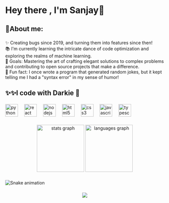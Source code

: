 <h1 align="left">Hey there , I'm Sanjay👋</h1>

###

<p align="left"></p>

###

<h2 align="left">🥷About me:</h2>

###

<p align="left">✨ Creating bugs since 2019, and turning them into features since then!<br>📚 I'm currently learning the intricate dance of code optimization and exploring the realms of machine learning.<br>🎯 Goals: Mastering the art of crafting elegant solutions to complex problems and contributing to open source projects that make a difference.<br>🎲 Fun fact: I once wrote a program that generated random jokes, but it kept telling me I had a "syntax error" in my sense of humor!</p>

###

<h2 align="left">✨✨I code with Darkie 👾</h2>

###

<div align="left">
  <img src="https://cdn.jsdelivr.net/gh/devicons/devicon/icons/python/python-original.svg" height="40" alt="python logo"  />
  <img width="12" />
  <img src="https://cdn.jsdelivr.net/gh/devicons/devicon/icons/react/react-original.svg" height="40" alt="react logo"  />
  <img width="12" />
  <img src="https://cdn.jsdelivr.net/gh/devicons/devicon/icons/nodejs/nodejs-original.svg" height="40" alt="nodejs logo"  />
  <img width="12" />
  <img src="https://cdn.jsdelivr.net/gh/devicons/devicon/icons/html5/html5-original.svg" height="40" alt="html5 logo"  />
  <img width="12" />
  <img src="https://cdn.jsdelivr.net/gh/devicons/devicon/icons/css3/css3-original.svg" height="40" alt="css3 logo"  />
  <img width="12" />
  <img src="https://cdn.jsdelivr.net/gh/devicons/devicon/icons/javascript/javascript-original.svg" height="40" alt="javascript logo"  />
  <img width="12" />
  <img src="https://cdn.jsdelivr.net/gh/devicons/devicon/icons/typescript/typescript-original.svg" height="40" alt="typescript logo"  />
</div>

###

<div align="center">
  <img src="https://github-readme-stats.vercel.app/api?username=darkie8055&hide_title=false&hide_rank=false&show_icons=true&include_all_commits=true&count_private=true&disable_animations=false&theme=dracula&locale=en&hide_border=false&order=1" height="150" alt="stats graph"  />
  <img src="https://github-readme-stats.vercel.app/api/top-langs?username=darkie8055&locale=en&hide_title=false&layout=compact&card_width=320&langs_count=5&theme=dracula&hide_border=false&order=2" height="150" alt="languages graph"  />
</div>

###

<img src="https://raw.githubusercontent.com/darkie8055/darkie8055/output/snake.svg" alt="Snake animation" />

###

<div align="center">
  <img src="https://profile-counter.glitch.me/darkie8055/count.svg?"  />
</div>

###
